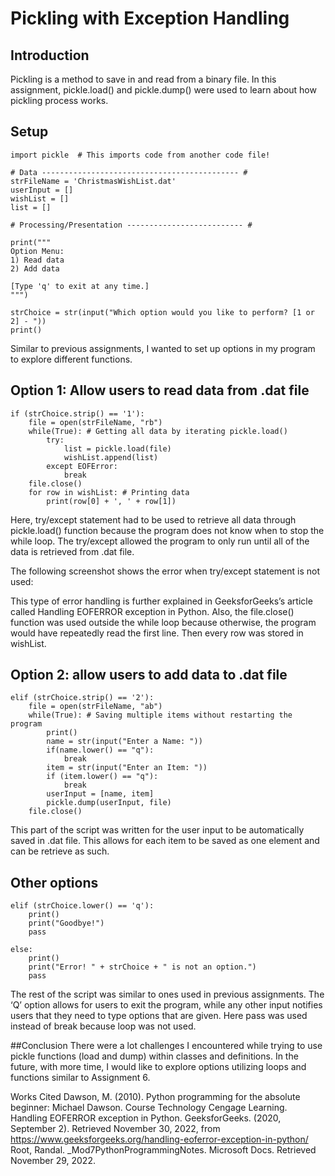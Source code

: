 # Pickling with Exception Handling
## Introduction
Pickling is a method to save in and read from a binary file. In this assignment, pickle.load() and pickle.dump() were used to learn about how pickling process works.

## Setup
```
import pickle  # This imports code from another code file!

# Data -------------------------------------------- #
strFileName = 'ChristmasWishList.dat'
userInput = []
wishList = []
list = []

# Processing/Presentation -------------------------- #

print("""
Option Menu:
1) Read data
2) Add data

[Type 'q' to exit at any time.]
""")

strChoice = str(input("Which option would you like to perform? [1 or 2] - "))
print()
```
Similar to previous assignments, I wanted to set up options in my program to explore different functions.

## Option 1: Allow users to read data from .dat file
```
if (strChoice.strip() == '1'):
    file = open(strFileName, "rb")
    while(True): # Getting all data by iterating pickle.load()
        try:
            list = pickle.load(file)
            wishList.append(list)
        except EOFError:
            break
    file.close()
    for row in wishList: # Printing data
        print(row[0] + ', ' + row[1])
```
Here, try/except statement had to be used to retrieve all data through pickle.load() function because the program does not know when to stop the while loop. The try/except allowed the program to only run until all of the data is retrieved from .dat file. 

The following screenshot shows the error when try/except statement is not used:
 
This type of error handling is further explained in GeeksforGeeks’s article called Handling EOFERROR exception in Python.
Also, the file.close() function was used outside the while loop because otherwise, the program would have repeatedly read the first line. Then every row was stored in wishList.

## Option 2: allow users to add data to .dat file
```
elif (strChoice.strip() == '2'):
    file = open(strFileName, "ab")
    while(True): # Saving multiple items without restarting the program
        print()
        name = str(input("Enter a Name: "))
        if(name.lower() == "q"):
            break
        item = str(input("Enter an Item: "))
        if (item.lower() == "q"):
            break
        userInput = [name, item]
        pickle.dump(userInput, file)
    file.close()
```
This part of the script was written for the user input to be automatically saved in .dat file. This allows for each item to be saved as one element and can be retrieve as such.

## Other options
```
elif (strChoice.lower() == 'q'):
    print()
    print("Goodbye!")
    pass

else:
    print()
    print("Error! " + strChoice + " is not an option.")
    pass
```
The rest of the script was similar to ones used in previous assignments. The ‘Q’ option allows for users to exit the program, while any other input notifies users that they need to type options that are given. Here pass was used instead of break because loop was not used.

##Conclusion
There were a lot challenges I encountered while trying to use pickle functions (load and dump) within classes and definitions. In the future, with more time, I would like to explore options utilizing loops and functions similar to Assignment 6.


Works Cited
Dawson, M. (2010). Python programming for the absolute beginner: Michael Dawson. Course Technology Cengage Learning. 
Handling EOFERROR exception in Python. GeeksforGeeks. (2020, September 2). Retrieved November 30, 2022, from https://www.geeksforgeeks.org/handling-eoferror-exception-in-python/ 
Root, Randal. _Mod7PythonProgrammingNotes. Microsoft Docs. Retrieved November 29, 2022.


